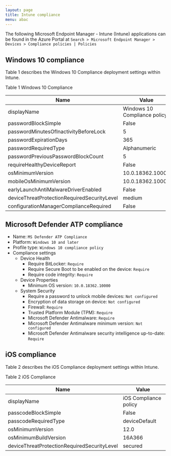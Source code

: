 ```yaml
---
layout: page
title: Intune compliance
menu: abac
---
```


The following Microsoft Endpoint Manager - Intune (Intune) applications can be found in the Azure Portal at `Search > Microsoft Endpoint Manager > Devices > Compliance policies | Policies`

## Windows 10 compliance

Table 1 describes the Windows 10 Compliance deployment settings within Intune.

Table 1 Windows 10 Compliance

Name | Value
--- | ---
displayName | Windows 10 Compliance policy
passwordBlockSimple | False
passwordMinutesOfInactivityBeforeLock | 5
passwordExpirationDays | 365
passwordRequiredType | Alphanumeric
passwordPreviousPasswordBlockCount | 5
requireHealthyDeviceReport | False
osMinimumVersion | 10.0.18362.10000
mobileOsMinimumVersion | 10.0.18362.10000
earlyLaunchAntiMalwareDriverEnabled | False
deviceThreatProtectionRequiredSecurityLevel | medium
configurationManagerComplianceRequired | False

## Microsoft Defender ATP compliance

* Name: `MS Defender ATP Compliance`
* Platform: `Windows 10 and later`
* Profile type: `Windows 10 compliance policy`
* Compliance settings
  * Device Health
    * Require BitLocker: `Require`
    * Require Secure Boot to be enabled on the device: `Require`
    * Require code integrity: `Require`
  * Device Properties
    * Minimum OS version: `10.0.18362.10000`
  * System Security
    * Require a password to unlock mobile devices: `Not configured`
    * Encryption of data storage on device: `Not configured`
    * Firewall: `Require`
    * Trusted Platform Module (TPM): `Require`
    * Microsoft Defender Antimalware: `Require`
    * Microsoft Defender Antimalware minimum version: `Not configured`
    * Microsoft Defender Antimalware security intelligence up-to-date: `Require`

## iOS compliance

Table 2 describes the iOS Compliance deployment settings within Intune.

Table 2 iOS Compliance

Name | Value
--- | ---
displayName | iOS Compliance policy
passcodeBlockSimple | False
passcodeRequiredType | deviceDefault
osMinimumVersion | 12.0
osMinimumBuildVersion | 16A366
deviceThreatProtectionRequiredSecurityLevel | secured
